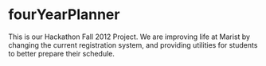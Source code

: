 fourYearPlanner
===============

This is our Hackathon Fall 2012 Project.  We are improving life at Marist by changing the current registration system, and providing utilities for students to better prepare their schedule.